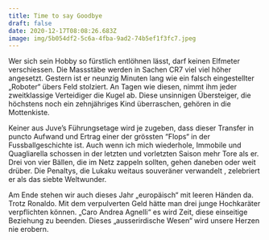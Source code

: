 ```yaml
---
title: Time to say Goodbye
draft: false
date: 2020-12-17T08:08:26.683Z
image: img/5b054df2-5c6a-4fba-9ad2-74b5ef1f3fc7.jpeg
---
```

Wer sich sein Hobby so fürstlich entlöhnen lässt, darf keinen Elfmeter verschiessen. Die Massstäbe werden in Sachen CR7 viel viel höher angesetzt. Gestern ist er neunzig Minuten lang wie ein falsch eingestellter „Roboter“ übers Feld stolziert. An Tagen wie diesen, nimmt ihm jeder zweitklassige Verteidiger die Kugel ab. Diese unsinnigen Übersteiger, die höchstens noch ein zehnjähriges Kind überraschen, gehören in die Mottenkiste. 

Keiner aus Juve’s Führungsetage wird je zugeben, dass dieser Transfer in puncto Aufwand und Ertrag einer der grössten “Flops“ in der Fussballgeschichte ist. Auch wenn ich mich wiederhole, Immobile und Quagliarella schossen in der letzten und vorletzten Saison mehr Tore als er. Drei von vier Bällen, die im Netz zappeln sollten, gehen daneben oder weit drüber. Die Penaltys, die Lukaku weitaus souveräner verwandelt , zelebriert er als das siebte Weltwunder. 

Am Ende stehen wir auch dieses Jahr „europäisch“ mit leeren Händen da. Trotz Ronaldo. Mit dem verpulverten Geld hätte man drei junge Hochkaräter verpflichten können. „Caro Andrea Agnelli“ es wird Zeit, diese einseitige Beziehung zu beenden. Dieses „ausserirdische Wesen“ wird unsere Herzen nie erobern.